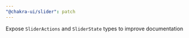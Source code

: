 ```yaml
---
"@chakra-ui/slider": patch
---
```


Expose `SliderActions` and `SliderState` types to improve documentation 
